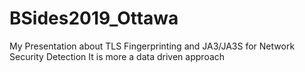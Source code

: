# BSides2019_Ottawa
My Presentation about TLS Fingerprinting and JA3/JA3S for Network Security Detection
It is more a data driven approach
